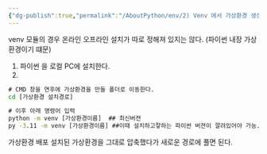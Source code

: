 ```yaml
---
{"dg-publish":true,"permalink":"/AboutPython/env/2) Venv 에서 가상환경 생성/","tags":["python"],"noteIcon":""}
---
```


venv 모듈의 경우 온라인 오프라인 설치가 따로 정해져 있지는 않다. (파이썬 내장 가상환경이기 떄문) 
1. 파이썬 을 로컬 PC에 설치한다. 
2. 
```cmd 
# CMD 창을 연후에 가상환경을 만들 폴더로 이동한다.  
cd [가상환경 설치경로]

# 이후 아래 명령어 입력 
python -m venv [가상환경이름]  ## 최신버젼
py -3.11 -m venv [가상환경이름] ##이때 설치하고잫하는 파이썬 버젼이 깔려있어야 가능.

```

가상환경 배포 
설치된 가상환경을 그대로 압축했다가 새로운 경로에 풀면 된다. 
